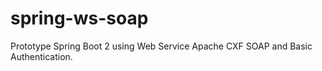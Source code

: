 # spring-ws-soap
Prototype Spring Boot 2 using Web Service Apache CXF SOAP and  Basic Authentication. 
